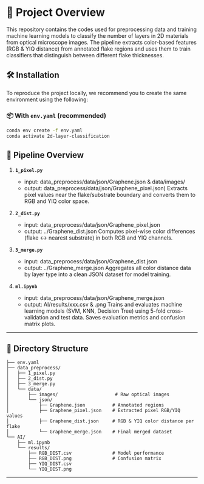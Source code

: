 # 🧪 Project Overview

This repository contains the codes used for preprocessing data and training machine learning models to classify the number of layers in 2D materials from optical microscope images.
The pipeline extracts color-based features (RGB & YIQ distance) from annotated flake regions and uses them to train classifiers that distinguish between different flake thicknesses.


## 🛠️ Installation

To reproduce the project locally, we recommend you to create the same environment using the following:

### 📦 With `env.yaml` (recommended)
```bash
conda env create -f env.yaml
conda activate 2d-layer-classification
```

## 🔁 Pipeline Overview

1. **`1_pixel.py`**
   - input: data_preprocess/data/json/Graphene.json & data/images/
   - output: data_preprocess/data/json/Graphene_pixel.json) 
   Extracts pixel values near the flake/substrate boundary and converts them to RGB and YIQ color space.

2. **`2_dist.py`**
   - input: data_preprocess/data/json/Graphene_pixel.json
   - output: ../Graphene_dist.json
   Computes pixel-wise color differences (flake ↔ nearest substrate) in both RGB and YIQ channels.

3. **`3_merge.py`**
   - input: data_preprocess/data/json/Graphene_dist.json
   - output: ../Graphene_merge.json 
   Aggregates all color distance data by layer type into a clean JSON dataset for model training.

4. **`ml.ipynb`**
   - input: data_preprocess/data/json/Graphene_merge.json 
   - output: AI/results/xxx.csv & .png
   Trains and evaluates machine learning models (SVM, KNN, Decision Tree) using 5-fold cross-validation and test data. Saves evaluation metrics and confusion matrix plots.

---

## 📂 Directory Structure
```
├── env.yaml
├── data_preprocess/
│   ├── 1_pixel.py
│   ├── 2_dist.py
│   ├── 3_merge.py
│   └── data/
│       ├── images/                     # Raw optical images
│       └── json/
│           ├── Graphene.json          # Annotated regions
│           ├── Graphene_pixel.json    # Extracted pixel RGB/YIQ values
│           ├── Graphene_dist.json     # RGB & YIQ color distance per flake
│           └── Graphene_merge.json    # Final merged dataset
└── AI/
    ├── ml.ipynb
    └── results/
        ├── RGB_DIST.csv               # Model performance
        ├── RGB_DIST.png               # Confusion matrix
        ├── YIQ_DIST.csv
        └── YIQ_DIST.png
```
---



